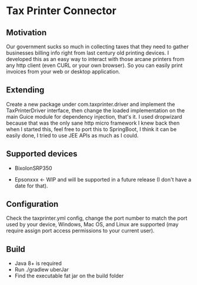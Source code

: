 # Tax Printer Connector

## Motivation

Our government sucks so much in collecting taxes that they need to gather businesses billing info right from
last century old printing devices. I developed this as an easy way to interact with those arcane printers from
any http client (even CURL or your own browser). So you can easily print invoices from your web or desktop
application.

## Extending

Create a new package under com.taxprinter.driver and implement the TaxPrinterDriver interface, then change the
loaded implementation on the main Guice module for dependency injection, that's it. I used dropwizard because
that was the only sane http micro framework I knew back then when I started this, feel free to port this to
SpringBoot, I think it can be easily done, I tried to use JEE APIs as much as I could.

## Supported devices

* BixolonSRP350

* Epsonxxx <- WIP and will be supported in a future release (I don't have a date for that).

## Configuration

Check the taxprinter.yml config, change the port number to match the port used by your device, Windows, Mac OS,
and Linux are supported (may require assign port access permissions to your current user).

## Build

* Java 8+ is required
* Run ./gradlew uberJar
* Find the executable fat jar on the build folder
